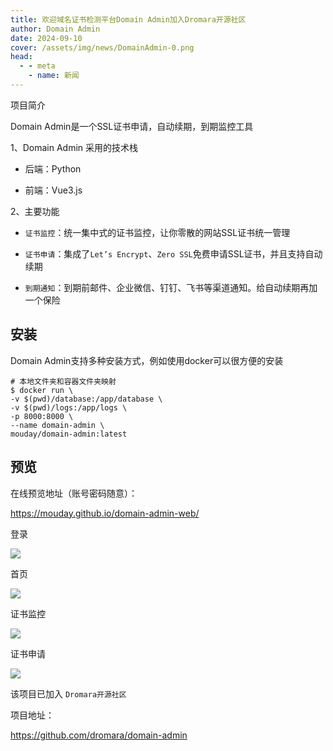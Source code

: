 ```yaml
---
title: 欢迎域名证书检测平台Domain Admin加入Dromara开源社区
author: Domain Admin
date: 2024-09-10
cover: /assets/img/news/DomainAdmin-0.png
head:
  - - meta
    - name: 新闻
---
```


项目简介  

Domain Admin是一个SSL证书申请，自动续期，到期监控工具

1、Domain Admin 采用的技术栈

*   后端：Python
    
*   前端：Vue3.js
    

2、主要功能

*   `证书监控`：统一集中式的证书监控，让你零散的网站SSL证书统一管理
    
*   `证书申请`：集成了`Let’s Encrypt`、`Zero SSL`免费申请SSL证书，并且支持自动续期
    
*   `到期通知`：到期前邮件、企业微信、钉钉、飞书等渠道通知。给自动续期再加一个保险
    

## 安装

Domain Admin支持多种安装方式，例如使用docker可以很方便的安装

```
# 本地文件夹和容器文件夹映射
$ docker run \
-v $(pwd)/database:/app/database \
-v $(pwd)/logs:/app/logs \
-p 8000:8000 \
--name domain-admin \
mouday/domain-admin:latest
```

## 预览

在线预览地址（账号密码随意）：

https://mouday.github.io/domain-admin-web/

登录

![](/assets/img/news/DomainAdmin-0.png)

首页

![](/assets/img/news/DomainAdmin-1.png)

证书监控

![](/assets/img/news/DomainAdmin-2.png)

证书申请

![](/assets/img/news/DomainAdmin-3.png)

该项目已加入 `Dromara开源社区`

项目地址：

https://github.com/dromara/domain-admin